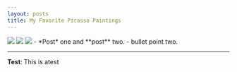 ```yaml
---
layout: posts
title: My Favorite Picasso Paintings 
---
```


<img src="http://s3.picofile.com/file/8374763192/the_weeping_woman.jpg"/>
<img src="http://s4.picofile.com/file/8374763242/static1_seeantibes_com_image_uploader_photos_9e_large_pablo_picasso_1_.jpg"/>
<img src="http://s2.picofile.com/file/8374763484/5376315_QMKVVEMA_6.jpg"/>
- *Post* one and **post** two.
- bullet point two.


---
**Test**: This is atest
